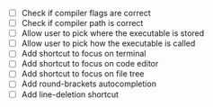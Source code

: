 - [ ] Check if compiler flags are correct
- [ ] Check if compiler path is correct
- [ ] Allow user to pick where the executable is stored
- [ ] Allow user to pick how the executable is called
- [ ] Add shortcut to focus on terminal
- [ ] Add shortcut to focus on code editor
- [ ] Add shortcut to focus on file tree
- [ ] Add round-brackets autocompletion
- [ ] Add line-deletion shortcut